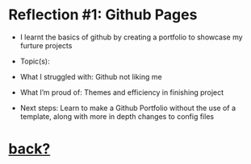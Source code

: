 # Reflection #1: Github Pages
- I learnt the basics of github by creating a portfolio to showcase my furture projects

- Topic(s):
- What I struggled with: Github not liking me
- What I’m proud of: Themes and efficiency in finishing project
- Next steps: Learn to make a Github Portfolio without the use of a template, along with more in depth changes to config files

# [back?](/index.md)
